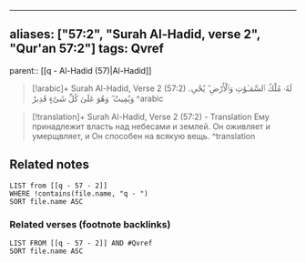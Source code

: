 
---
aliases: ["57:2", "Surah Al-Hadid, verse 2", "Qur'an 57:2"]
tags: Qvref
---

parent:: [[q - Al-Hadid (57)|Al-Hadid]]

> [!arabic]+ Surah Al-Hadid, Verse 2 (57:2)
> <span class="quran-arabic">لَهُۥ مُلْكُ ٱلسَّمَـٰوَٰتِ وَٱلْأَرْضِ ۖ يُحْىِۦ وَيُمِيتُ ۖ وَهُوَ عَلَىٰ كُلِّ شَىْءٍ قَدِيرٌ</span>
^arabic

> [!translation]+ Surah Al-Hadid, Verse 2 (57:2) - Translation
> Ему принадлежит власть над небесами и землей. Он оживляет и умерщвляет, и Он способен на всякую вещь.
^translation



## Related notes
```dataview
LIST from [[q - 57 - 2]]
WHERE !contains(file.name, "q - ")
SORT file.name ASC
```

### Related verses (footnote backlinks)
```dataview
LIST FROM [[q - 57 - 2]] AND #Qvref
SORT file.name ASC
```

